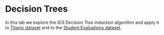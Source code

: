 # Decision Trees 
In this lab we explore the _ID3 Decision Tree induction algorithm_ and apply it to [Titanic dataset](https://docs.google.com/spreadsheets/d/1QGNxqRU02eAvTGih1t0cErB5R05mdOdUBgJZACGcuvs/edit?usp=sharing) and to the [Student Evaluations dataset](https://drive.google.com/file/d/18wV59AYCVCqL1BIDBYLpL73emp7h8d0T/view?usp=sharing).

